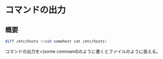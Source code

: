 # コマンドの出力
## 概要

```bash
diff /etc/hosts <(ssh somehost cat /etc/hosts)
```
コマンドの出力を<(some command)のように書くとファイルのように扱える。
